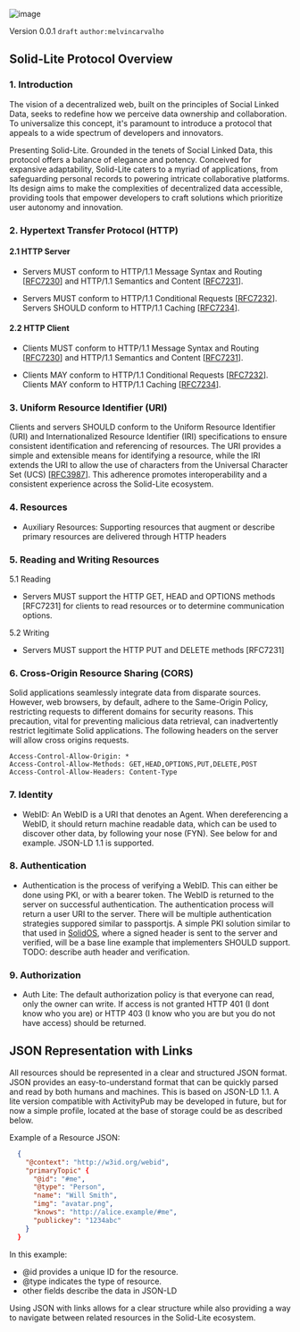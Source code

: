 ![image](https://github.com/solid-lite/draft-spec/assets/65864/d9b22bad-de6c-4f8a-97ec-827b1caafa56)

Version 0.0.1 `draft` `author:melvincarvalho`

## Solid-Lite Protocol Overview

### 1. Introduction

The vision of a decentralized web, built on the principles of Social Linked Data, seeks to redefine how we perceive data ownership and collaboration. To universalize this concept, it's paramount to introduce a protocol that appeals to a wide spectrum of developers and innovators.

Presenting Solid-Lite. Grounded in the tenets of Social Linked Data, this protocol offers a balance of elegance and potency. Conceived for expansive adaptability, Solid-Lite caters to a myriad of applications, from safeguarding personal records to powering intricate collaborative platforms. Its design aims to make the complexities of decentralized data accessible, providing tools that empower developers to craft solutions which prioritize user autonomy and innovation.

### 2. Hypertext Transfer Protocol (HTTP)

#### 2.1 HTTP Server

- Servers MUST conform to HTTP/1.1 Message Syntax and Routing [[RFC7230](https://solidproject.org/TR/protocol#bib-rfc7230)] and HTTP/1.1 Semantics and Content [[RFC7231](https://solidproject.org/TR/protocol#bib-rfc7231)].

- Servers MUST conform to HTTP/1.1 Conditional Requests [[RFC7232](https://solidproject.org/TR/protocol#bib-rfc7232)]. Servers SHOULD conform to HTTP/1.1 Caching [[RFC7234](https://solidproject.org/TR/protocol#bib-rfc7234)]. 

#### 2.2 HTTP Client

- Clients MUST conform to HTTP/1.1 Message Syntax and Routing [[RFC7230](https://solidproject.org/TR/protocol#bib-rfc7230)] and HTTP/1.1 Semantics and Content [[RFC7231](https://solidproject.org/TR/protocol#bib-rfc7231)]. 

- Clients MAY conform to HTTP/1.1 Conditional Requests [[RFC7232](https://solidproject.org/TR/protocol#bib-rfc7232)]. Clients MAY conform to HTTP/1.1 Caching [[RFC7234](https://solidproject.org/TR/protocol#bib-rfc7234)]. 

### 3. Uniform Resource Identifier (URI)

Clients and servers SHOULD conform to the Uniform Resource Identifier (URI) and Internationalized Resource Identifier (IRI) specifications to ensure consistent identification and referencing of resources. The URI provides a simple and extensible means for identifying a resource, while the IRI extends the URI to allow the use of characters from the Universal Character Set (UCS) [[RFC3987](https://solidproject.org/TR/protocol#bib-rfc3987)]. This adherence promotes interoperability and a consistent experience across the Solid-Lite ecosystem.

### 4. Resources
- Auxiliary Resources: Supporting resources that augment or describe primary resources are delivered through HTTP headers

### 5. Reading and Writing Resources

5.1 Reading

- Servers MUST support the HTTP GET, HEAD and OPTIONS methods [RFC7231] for clients to read resources or to determine communication options. 

5.2 Writing

- Servers MUST support the HTTP PUT and DELETE methods [RFC7231]

### 6. Cross-Origin Resource Sharing (CORS)

Solid applications seamlessly integrate data from disparate sources. However, web browsers, by default, adhere to the Same-Origin Policy, restricting requests to different domains for security reasons. This precaution, vital for preventing malicious data retrieval, can inadvertently restrict legitimate Solid applications.  The following headers on the server will allow cross origins requests.

```
Access-Control-Allow-Origin: *
Access-Control-Allow-Methods: GET,HEAD,OPTIONS,PUT,DELETE,POST
Access-Control-Allow-Headers: Content-Type
```

### 7. Identity
- WebID: An WebID is a URI that denotes an Agent.  When dereferencing a WebID, it should return machine readable data, which can be used to discover other data, by following your nose (FYN).  See below for and example.  JSON-LD 1.1 is supported.

### 8. Authentication 
- Authentication is the process of verifying a WebID.  This can either be done using PKI, or with a bearer token.  The WebID is returned to the server on successful authentication.  The authentication process will return a user URI to the server.  There will be multiple authentication strategies suppored similar to passportjs.  A simple PKI solution similar to that used in [SolidOS](https://github.com/SolidOS/solid-ui/blob/main/src/chat/keys.ts), where a signed header is sent to the server and verified, will be a base line example that implementers SHOULD support.  TODO: describe auth header and verification.

### 9. Authorization
- Auth Lite: The default authorization policy is that everyone can read, only the owner can write.  If access is not granted HTTP 401 (I dont know who you are) or HTTP 403 (I know who you are but you do not have access) should be returned.

## JSON Representation with Links

All resources should be represented in a clear and structured JSON format. JSON provides an easy-to-understand format that can be quickly parsed and read by both humans and machines.  This is based on JSON-LD 1.1.  A lite version compatible with ActivityPub may be developed in future, but for now a simple profile, located at the base of storage could be as described below.

Example of a Resource JSON:

```json
  {
    "@context": "http://w3id.org/webid",
    "primaryTopic" {
      "@id": "#me",
      "@type": "Person",
      "name": "Will Smith",
      "img": "avatar.png",
      "knows": "http://alice.example/#me",
      "publickey": "1234abc"
    }
  }
```

In this example:
- @id provides a unique ID for the resource.
- @type indicates the type of resource.
- other fields describe the data in JSON-LD

Using JSON with links allows for a clear structure while also providing a way to navigate between related resources in the Solid-Lite ecosystem.

